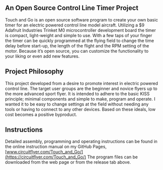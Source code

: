## An Open Source Control Line Timer Project

Touch and Go is an open source software program to create your own basic timer for an electric powered control line model aircraft.  Utilizing a $9 Adafruit Industries Trinket M0 microcontroller development board the timer is compact, light-weight and simple to use.   With a few taps of your finger the timer can be quickly programmed at the flying field to change the time delay before start-up, the length of the flight and the RPM setting of the motor.  Because it’s open source, you can customize the functionality to your liking or even add new features.

## Project Philosophy

This project developed from a desire to promote interest in electric powered control line.  The target user groups are the beginner and novice flyers up to the more advanced sport flyer.  It is intended to adhere to the basic KISS principle; minimal components and simple to make, program and operate.  I wanted it to be easy to change settings at the field without needing any tools or having to connect to any other devices. Based on these ideals, low cost becomes a positive byproduct.

## Instructions

Detailed assembly, programming and operating instructions can be found in the online instruction manual on my GitHub Pages, [www.circuitflyer.com/Touch_and_Go/](https://circuitflyer.com/Touch_and_Go/)  The program files can be downloaded from the web page or from the release tab above.

